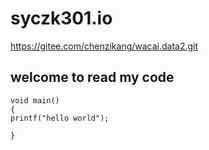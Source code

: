 # syczk301.io
https://gitee.com/chenzikang/wacai.data2.git

## welcome to read my code

```
void main()
{
printf("hello world");

}

```
